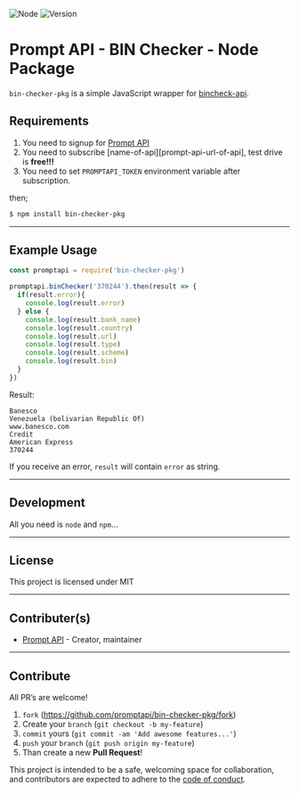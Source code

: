 ![Node](https://img.shields.io/badge/node-10.10.0-green.svg)
![Version](https://img.shields.io/badge/version-0.1.0-orange.svg)

# Prompt API - BIN Checker - Node Package

`bin-checker-pkg` is a simple JavaScript wrapper for [bincheck-api][bincheck-api].

## Requirements

1. You need to signup for [Prompt API][promptapi-signup]
1. You need to subscribe [name-of-api][prompt-api-url-of-api], test drive is **free!!!**
1. You need to set `PROMPTAPI_TOKEN` environment variable after subscription.

then;

```bash
$ npm install bin-checker-pkg
```

---

## Example Usage

```javascript
const promptapi = require('bin-checker-pkg')

promptapi.binChecker('370244').then(result => {
  if(result.error){
    console.log(result.error)
  } else {
    console.log(result.bank_name)
    console.log(result.country)
    console.log(result.url)
    console.log(result.type)
    console.log(result.scheme)
    console.log(result.bin)
  }
})
```

Result:

    Banesco
    Venezuela (bolivarian Republic Of)
    www.banesco.com
    Credit
    American Express
    370244

If you receive an error, `result` will contain `error` as string.

---

## Development

All you need is `node` and `npm`...

---

## License

This project is licensed under MIT

---

## Contributer(s)

* [Prompt API](https://github.com/promptapi) - Creator, maintainer

---

## Contribute

All PR’s are welcome!

1. `fork` (https://github.com/promptapi/bin-checker-pkg/fork)
1. Create your `branch` (`git checkout -b my-feature`)
1. `commit` yours (`git commit -am 'Add awesome features...'`)
1. `push` your `branch` (`git push origin my-feature`)
1. Than create a new **Pull Request**!

This project is intended to be a safe,
welcoming space for collaboration, and contributors are expected to adhere to
the [code of conduct][coc].

[promptapi-signup]: https://promptapi.com/#signup-form
[bincheck-api]:     https://promptapi.com/marketplace/description/bincheck-api
[coc]:              https://github.com/promptapi/bin-checker-pkg/blob/main/CODE_OF_CONDUCT.md
